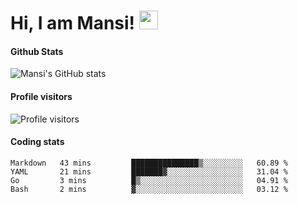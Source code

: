 # Hi, I am Mansi! <img src="https://user-images.githubusercontent.com/1303154/88677602-1635ba80-d120-11ea-84d8-d263ba5fc3c0.gif" width="30px">

#### Github Stats

![Mansi's GitHub stats](https://github-readme-stats.vercel.app/api?username=mansikulkarni96&theme=tokyonight&count_private=true&show_icons=true&hide=contribs)

#### Profile visitors

![Profile visitors](https://visitor-badge.glitch.me/badge?page_id=page.id&left_color=grey&right_color=blue)

#### Coding stats

<!--START_SECTION:waka-->
```text
Markdown   43 mins         ███████████████▒░░░░░░░░░   60.89 % 
YAML       21 mins         ███████▓░░░░░░░░░░░░░░░░░   31.04 % 
Go         3 mins          █▒░░░░░░░░░░░░░░░░░░░░░░░   04.91 % 
Bash       2 mins          ▓░░░░░░░░░░░░░░░░░░░░░░░░   03.12 % 
```
<!--END_SECTION:waka-->
